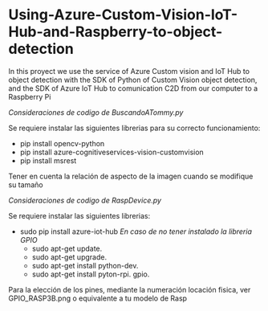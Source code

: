 # Using-Azure-Custom-Vision-IoT-Hub-and-Raspberry-to-object-detection
In this proyect we use the service of Azure Custom vision and IoT Hub to object detection with the SDK of Python of Custom Vision object detection, and the SDK of Azure IoT Hub to comunication C2D from our computer to a Raspberry Pi

*Consideraciones de codigo de BuscandoATommy.py*

Se requiere instalar las siguientes librerias para su correcto funcionamiento:
* pip install opencv-python
* pip install azure-cognitiveservices-vision-customvision
* pip install msrest

Tener en cuenta la relación de aspecto de la imagen cuando se modifique su tamaño

*Consideraciones de codigo de RaspDevice.py*

Se requiere instalar las siguientes librerias:
* sudo pip install azure-iot-hub
    *En caso de no tener instalado la libreria GPIO*
    * sudo apt-get update.
    * sudo apt-get upgrade.
    * sudo apt-get install python-dev.
    * sudo apt-get install pyton-rpi. gpio.

Para la elección de los pines, mediante la numeración locación fisica, ver GPIO_RASP3B.png o equivalente a tu modelo de Rasp